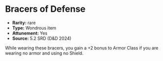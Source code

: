 
# Bracers of Defense

* **Rarity:** rare
* **Type:** Wondrous item
* **Attunement:** Yes
* **Source:** 5.2 SRD (D&D 2024)


While wearing these bracers, you gain a +2 bonus to Armor Class if you are wearing no armor and using no Shield.
